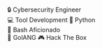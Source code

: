 🔒 Cybersecurity Engineer  
💻 Tool Development 
🐍 Python  
🔧 Bash Aficionado  
🚀 GolANG 
🎮 Hack The Box 
